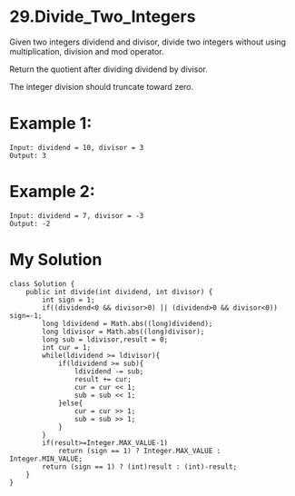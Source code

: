 # 29.Divide_Two_Integers
Given two integers dividend and divisor, divide two integers without using multiplication, division and mod operator.

Return the quotient after dividing dividend by divisor.

The integer division should truncate toward zero.

# Example 1:
```
Input: dividend = 10, divisor = 3
Output: 3
```
# Example 2:
```
Input: dividend = 7, divisor = -3
Output: -2
```
# My Solution
```
class Solution {
    public int divide(int dividend, int divisor) {
        int sign = 1;
        if((dividend<0 && divisor>0) || (dividend>0 && divisor<0)) sign=-1;
        long ldividend = Math.abs((long)dividend);
        long ldivisor = Math.abs((long)divisor);
        long sub = ldivisor,result = 0;
        int cur = 1;
        while(ldividend >= ldivisor){
            if(ldividend >= sub){
                ldividend -= sub;
                result += cur;
                cur = cur << 1;
                sub = sub << 1;
            }else{
                cur = cur >> 1;
                sub = sub >> 1;
            }
        }
        if(result>=Integer.MAX_VALUE-1) 
            return (sign == 1) ? Integer.MAX_VALUE : Integer.MIN_VALUE;
        return (sign == 1) ? (int)result : (int)-result;
    }
}
```
